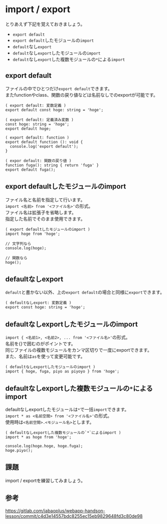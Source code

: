 # import / export
とりあえず下記を覚えておきましょう。
* `export default`
* `export default`したモジュールの`import`
* `default`なし`export`
* `default`なし`export`したモジュールの`import`
* `default`なし`export`した複数モジュールの`*`による`import`

## export default
ファイルの中でひとつだけ`export default`できます。  
またfunctionやclass、関数の戻り値などは名前なしでのexportが可能です。
```
( export default: 変数定義 )
export default const hoge: string = 'hoge';
```
```
( export default: 定義済み変数 )
const hoge: string = 'hoge';
export default hoge;
```
```
( export default: function )
export default function (): void {
  console.log('export default');
}
```
```
( expor default: 関数の戻り値 )
function fuga(): string { return 'fuga' }
export default fuga();
```

## export defaultしたモジュールのimport
ファイル名と名前を指定して行います。  
`import <名前> from '<ファイル名>'`の形式。  
ファイル名は拡張子を省略します。  
指定した名前でそのまま使用できます。
```
( export defaultしたモジュールのimport )
import hoge from 'hoge';

// 文字列なら
console.log(hoge);

// 関数なら
hoge();
```


## defaultなしexport
`default`と書かない以外、上の`export default`の場合と同様に`export`できます。
```
( defaultなしexport: 変数定義 )
export const hoge: string = 'hoge';
```

## defaultなしexportしたモジュールのimport
`import { <名前1>, <名前2>, ... from '<ファイル名>'`の形式。  
名前を{}で囲むのがポイントです。  
同じファイルの複数モジュールをカンマ区切りで一度にexportできます。  
また、名前は`as`を使って変更可能です。
```
( defaultなしexportしたモジュールのimport )
import { hoge, fuga, piyo as piyoyo } from 'hoge';
```
## defaultなしexportした複数モジュールの`*`によるimport
defaultなしexportしたモジュールは`*`で一括`import`できます。  
`import * as <名前空間> from '<ファイル名>'`の形式。  
使用時は`<名前空間>.<モジュール名>`とします。
```
( defaultなしexportした複数モジュールの`*`によるimport )
import * as hoge from 'hoge';

console.log(hoge.hoge, hoge.fuga);
hoge.piyo();
```

## 課題
import / exportを練習してみましょう。

## 参考
https://gitlab.com/jabaoplus/webapp-handson-lesson/commit/c4d3e14557bdc8255ec15eb9829648fd3c80de98

